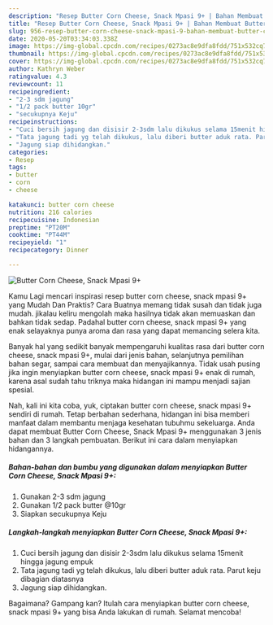 ```yaml
---
description: "Resep Butter Corn Cheese, Snack Mpasi 9+ | Bahan Membuat Butter Corn Cheese, Snack Mpasi 9+ Yang Bisa Manjain Lidah"
title: "Resep Butter Corn Cheese, Snack Mpasi 9+ | Bahan Membuat Butter Corn Cheese, Snack Mpasi 9+ Yang Bisa Manjain Lidah"
slug: 956-resep-butter-corn-cheese-snack-mpasi-9-bahan-membuat-butter-corn-cheese-snack-mpasi-9-yang-bisa-manjain-lidah
date: 2020-05-20T03:34:03.338Z
image: https://img-global.cpcdn.com/recipes/0273ac8e9dfa8fdd/751x532cq70/butter-corn-cheese-snack-mpasi-9-foto-resep-utama.jpg
thumbnail: https://img-global.cpcdn.com/recipes/0273ac8e9dfa8fdd/751x532cq70/butter-corn-cheese-snack-mpasi-9-foto-resep-utama.jpg
cover: https://img-global.cpcdn.com/recipes/0273ac8e9dfa8fdd/751x532cq70/butter-corn-cheese-snack-mpasi-9-foto-resep-utama.jpg
author: Kathryn Weber
ratingvalue: 4.3
reviewcount: 11
recipeingredient:
- "2-3 sdm jagung"
- "1/2 pack butter 10gr"
- "secukupnya Keju"
recipeinstructions:
- "Cuci bersih jagung dan disisir 2-3sdm lalu dikukus selama 15menit hingga jagung empuk"
- "Tata jagung tadi yg telah dikukus, lalu diberi butter aduk rata. Parut keju dibagian diatasnya"
- "Jagung siap dihidangkan."
categories:
- Resep
tags:
- butter
- corn
- cheese

katakunci: butter corn cheese 
nutrition: 216 calories
recipecuisine: Indonesian
preptime: "PT20M"
cooktime: "PT44M"
recipeyield: "1"
recipecategory: Dinner

---
```



![Butter Corn Cheese, Snack Mpasi 9+](https://img-global.cpcdn.com/recipes/0273ac8e9dfa8fdd/751x532cq70/butter-corn-cheese-snack-mpasi-9-foto-resep-utama.jpg)

Kamu Lagi mencari inspirasi resep butter corn cheese, snack mpasi 9+ yang Mudah Dan Praktis? Cara Buatnya memang tidak susah dan tidak juga mudah. jikalau keliru mengolah maka hasilnya tidak akan memuaskan dan bahkan tidak sedap. Padahal butter corn cheese, snack mpasi 9+ yang enak selayaknya punya aroma dan rasa yang dapat memancing selera kita.

Banyak hal yang sedikit banyak mempengaruhi kualitas rasa dari butter corn cheese, snack mpasi 9+, mulai dari jenis bahan, selanjutnya pemilihan bahan segar, sampai cara membuat dan menyajikannya. Tidak usah pusing jika ingin menyiapkan butter corn cheese, snack mpasi 9+ enak di rumah, karena asal sudah tahu triknya maka hidangan ini mampu menjadi sajian spesial.




Nah, kali ini kita coba, yuk, ciptakan butter corn cheese, snack mpasi 9+ sendiri di rumah. Tetap berbahan sederhana, hidangan ini bisa memberi manfaat dalam membantu menjaga kesehatan tubuhmu sekeluarga. Anda dapat membuat Butter Corn Cheese, Snack Mpasi 9+ menggunakan 3 jenis bahan dan 3 langkah pembuatan. Berikut ini cara dalam menyiapkan hidangannya.

<!--inarticleads1-->

##### Bahan-bahan dan bumbu yang digunakan dalam menyiapkan Butter Corn Cheese, Snack Mpasi 9+:

1. Gunakan 2-3 sdm jagung
1. Gunakan 1/2 pack butter @10gr
1. Siapkan secukupnya Keju




<!--inarticleads2-->

##### Langkah-langkah menyiapkan Butter Corn Cheese, Snack Mpasi 9+:

1. Cuci bersih jagung dan disisir 2-3sdm lalu dikukus selama 15menit hingga jagung empuk
1. Tata jagung tadi yg telah dikukus, lalu diberi butter aduk rata. Parut keju dibagian diatasnya
1. Jagung siap dihidangkan.




Bagaimana? Gampang kan? Itulah cara menyiapkan butter corn cheese, snack mpasi 9+ yang bisa Anda lakukan di rumah. Selamat mencoba!
